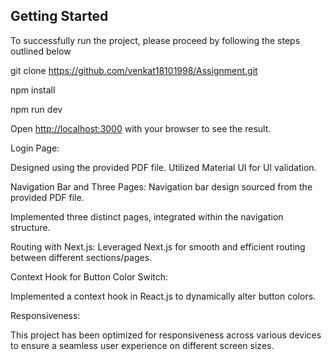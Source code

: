 ## Getting Started

To successfully run the project, please proceed by following the steps outlined below

git clone https://github.com/venkat18101998/Assignment.git

npm install

npm run dev

Open [http://localhost:3000](http://localhost:3000) with your browser to see the result.

Login Page:

Designed using the provided PDF file.
Utilized Material UI for UI validation.

Navigation Bar and Three Pages:
Navigation bar design sourced from the provided PDF file.

Implemented three distinct pages, integrated within the navigation structure.

Routing with Next.js:
Leveraged Next.js for smooth and efficient routing between different sections/pages.

Context Hook for Button Color Switch:

Implemented a context hook in React.js to dynamically alter button colors.

Responsiveness:

This project has been optimized for responsiveness across various devices to ensure a seamless user experience on different screen sizes.